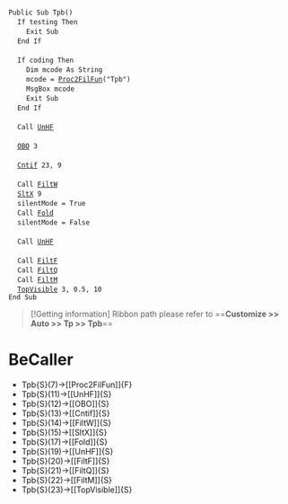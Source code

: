 &nbsp;  &nbsp;  &nbsp;  &nbsp;  
`Public Sub Tpb()`  
&nbsp;&nbsp;&nbsp;&nbsp;`If testing Then`  
&nbsp;&nbsp;&nbsp;&nbsp;&nbsp;&nbsp;&nbsp;&nbsp;`Exit Sub`  
&nbsp;&nbsp;&nbsp;&nbsp;`End If`  
&nbsp;  &nbsp;  &nbsp;  &nbsp;  
&nbsp;&nbsp;&nbsp;&nbsp;`If coding Then`  
&nbsp;&nbsp;&nbsp;&nbsp;&nbsp;&nbsp;&nbsp;&nbsp;`Dim mcode As String`  
&nbsp;&nbsp;&nbsp;&nbsp;&nbsp;&nbsp;&nbsp;&nbsp;`mcode = `[`Proc2FilFun`](Proc2FilFun)`("Tpb")`  
&nbsp;&nbsp;&nbsp;&nbsp;&nbsp;&nbsp;&nbsp;&nbsp;`MsgBox mcode`  
&nbsp;&nbsp;&nbsp;&nbsp;&nbsp;&nbsp;&nbsp;&nbsp;`Exit Sub`  
&nbsp;&nbsp;&nbsp;&nbsp;`End If`  
&nbsp;  &nbsp;  &nbsp;  &nbsp;  
&nbsp;&nbsp;&nbsp;&nbsp;`Call `[`UnHF`](UnHF)  
&nbsp;  &nbsp;  &nbsp;  &nbsp;  
&nbsp;&nbsp;&nbsp;&nbsp;[`OBO`](OBO)` 3`  
&nbsp;  &nbsp;  &nbsp;  &nbsp;  
&nbsp;&nbsp;&nbsp;&nbsp;[`Cntif`](Cntif)` 23, 9`  
&nbsp;  &nbsp;  &nbsp;  &nbsp;  
&nbsp;&nbsp;&nbsp;&nbsp;`Call `[`FiltW`](FiltW)  
&nbsp;&nbsp;&nbsp;&nbsp;[`SltX`](SltX)` 9`  
&nbsp;&nbsp;&nbsp;&nbsp;`silentMode = True`  
&nbsp;&nbsp;&nbsp;&nbsp;`Call `[`Fold`](Fold)  
&nbsp;&nbsp;&nbsp;&nbsp;`silentMode = False`  
&nbsp;  &nbsp;  &nbsp;  &nbsp;  
&nbsp;&nbsp;&nbsp;&nbsp;`Call `[`UnHF`](UnHF)  
&nbsp;  &nbsp;  &nbsp;  &nbsp;  
&nbsp;&nbsp;&nbsp;&nbsp;`Call `[`FiltF`](FiltF)  
&nbsp;&nbsp;&nbsp;&nbsp;`Call `[`FiltQ`](FiltQ)  
&nbsp;&nbsp;&nbsp;&nbsp;`Call `[`FiltM`](FiltM)  
&nbsp;&nbsp;&nbsp;&nbsp;[`TopVisible`](TopVisible)` 3, 0.5, 10`  
`End Sub`  


> [!Getting information]
> Ribbon path please refer to ==**Customize >> Auto >> Tp >> Tpb**==


# BeCaller
- Tpb{S}(7)->[[Proc2FilFun]]{F}
- Tpb{S}(11)->[[UnHF]]{S}
- Tpb{S}(12)->[[OBO]]{S}
- Tpb{S}(13)->[[Cntif]]{S}
- Tpb{S}(14)->[[FiltW]]{S}
- Tpb{S}(15)->[[SltX]]{S}
- Tpb{S}(17)->[[Fold]]{S}
- Tpb{S}(19)->[[UnHF]]{S}
- Tpb{S}(20)->[[FiltF]]{S}
- Tpb{S}(21)->[[FiltQ]]{S}
- Tpb{S}(22)->[[FiltM]]{S}
- Tpb{S}(23)->[[TopVisible]]{S}

